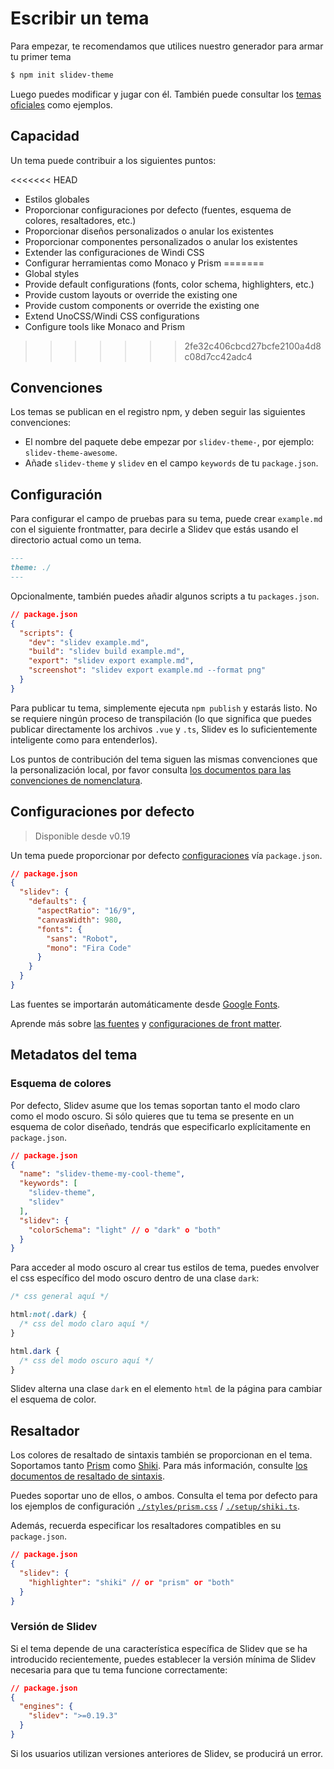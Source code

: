# Escribir un tema

Para empezar, te recomendamos que utilices nuestro generador para armar tu primer tema

```bash
$ npm init slidev-theme
```

Luego puedes modificar y jugar con él. También puede consultar los [temas oficiales](/themes/gallery) como ejemplos.

## Capacidad

Un tema puede contribuir a los siguientes puntos:

<<<<<<< HEAD
- Estilos globales
- Proporcionar configuraciones por defecto (fuentes, esquema de colores, resaltadores, etc.)
- Proporcionar diseños personalizados o anular los existentes
- Proporcionar componentes personalizados o anular los existentes
- Extender las configuraciones de Windi CSS
- Configurar herramientas como Monaco y Prism
=======
- Global styles
- Provide default configurations (fonts, color schema, highlighters, etc.)
- Provide custom layouts or override the existing one
- Provide custom components or override the existing one
- Extend UnoCSS/Windi CSS configurations
- Configure tools like Monaco and Prism
>>>>>>> 2fe32c406cbcd27bcfe2100a4d8c08d7cc42adc4

## Convenciones

Los temas se publican en el registro npm, y deben seguir las siguientes convenciones:

- El nombre del paquete debe empezar por `slidev-theme-`, por ejemplo: `slidev-theme-awesome`.
- Añade `slidev-theme` y `slidev` en el campo `keywords` de tu `package.json`.

## Configuración

Para configurar el campo de pruebas para su tema, puede crear `example.md` con el siguiente frontmatter, para decirle a Slidev que estás usando el directorio actual como un tema.

```md
---
theme: ./
---
```

Opcionalmente, también puedes añadir algunos scripts a tu `packages.json`.

```json
// package.json
{
  "scripts": {
    "dev": "slidev example.md",
    "build": "slidev build example.md",
    "export": "slidev export example.md",
    "screenshot": "slidev export example.md --format png"
  }
}
```

Para publicar tu tema, simplemente ejecuta `npm publish` y estarás listo. No se requiere ningún proceso de transpilación (lo que significa que puedes publicar directamente los archivos `.vue` y `.ts`, Slidev es lo suficientemente inteligente como para entenderlos).

Los puntos de contribución del tema siguen las mismas convenciones que la personalización local, por favor consulta [los documentos para las convenciones de nomenclatura](/custom/).

## Configuraciones por defecto

> Disponible desde v0.19

Un tema puede proporcionar por defecto [configuraciones](/custom/#frontmatter-configures) vía `package.json`.

```json
// package.json
{
  "slidev": {
    "defaults": {
      "aspectRatio": "16/9",
      "canvasWidth": 980,
      "fonts": {
        "sans": "Robot",
        "mono": "Fira Code"
      }
    }
  }
}
```

Las fuentes se importarán automáticamente desde [Google Fonts](https://fonts.google.com/).

Aprende más sobre [las fuentes](/custom/fonts) y [configuraciones de front matter](/custom/#frontmatter-configures).

## Metadatos del tema

### Esquema de colores

Por defecto, Slidev asume que los temas soportan tanto el modo claro como el modo oscuro. Si sólo quieres que tu tema se presente en un esquema de color diseñado, tendrás que especificarlo explícitamente en `package.json`.

```json
// package.json
{
  "name": "slidev-theme-my-cool-theme",
  "keywords": [
    "slidev-theme", 
    "slidev"
  ],
  "slidev": {
    "colorSchema": "light" // o "dark" o "both"
  }
}
```

Para acceder al modo oscuro al crear tus estilos de tema, puedes envolver el css específico del modo oscuro dentro de una clase `dark`:

```css
/* css general aquí */

html:not(.dark) {
  /* css del modo claro aquí */
}

html.dark {
  /* css del modo oscuro aquí */
}
```

Slidev alterna una clase `dark` en el elemento `html` de la página para cambiar el esquema de color.

## Resaltador

Los colores de resaltado de sintaxis también se proporcionan en el tema. Soportamos tanto [Prism](https://prismjs.com/) como [Shiki](https://github.com/shikijs/shiki). Para más información, consulte [los documentos de resaltado de sintaxis](/custom/highlighters).

Puedes soportar uno de ellos, o ambos. Consulta el tema por defecto para los ejemplos de configuración [`./styles/prism.css`](https://github.com/slidevjs/slidev/blob/main/packages/create-theme/template/styles/code.css) / [`./setup/shiki.ts`](https://github.com/slidevjs/slidev/blob/main/packages/create-theme/template/setup/shiki.ts).

Además, recuerda especificar los resaltadores compatibles en su `package.json`.

```json
// package.json
{
  "slidev": {
    "highlighter": "shiki" // or "prism" or "both"
  }
}
```

### Versión de Slidev

Si el tema depende de una característica específica de Slidev que se ha introducido recientemente, puedes establecer la versión mínima de Slidev necesaria para que tu tema funcione correctamente:

```json
// package.json
{
  "engines": {
    "slidev": ">=0.19.3"
  }
}
```

Si los usuarios utilizan versiones anteriores de Slidev, se producirá un error.

